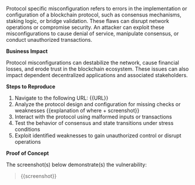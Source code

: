 Protocol specific misconfiguration refers to errors in the implementation or configuration of a blockchain protocol, such as consensus mechanisms, staking logic, or bridge validation. These flaws can disrupt network operations or compromise security. An attacker can exploit these misconfigurations to cause denial of service, manipulate consensus, or conduct unauthorized transactions.

**Business Impact**  

Protocol misconfigurations can destabilize the network, cause financial losses, and erode trust in the blockchain ecosystem. These issues can also impact dependent decentralized applications and associated stakeholders.

**Steps to Reproduce**  

1. Navigate to the following URL: {{URL}}
1. Analyze the protocol design and configuration for missing checks or weaknesses  {{explanation of where + screenshot}}
2. Interact with the protocol using malformed inputs or transactions 
3. Test the behavior of consensus and state transitions under stress conditions  
4. Exploit identified weaknesses to gain unauthorized control or disrupt operations

**Proof of Concept**

The screenshot(s) below demonstrate(s) the vulnerability:
>
> {{screenshot}}
